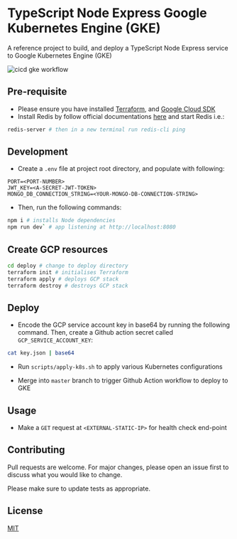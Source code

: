 # TypeScript Node Express Google Kubernetes Engine (GKE)

A reference project to build, and deploy a TypeScript Node Express service to Google Kubernetes Engine (GKE)

![cicd gke workflow](https://github.com/MatthewCYLau/node-express-typescript-k8-gke/actions/workflows/cicd-gke.yml/badge.svg)

## Pre-requisite

- Please ensure you have installed [Terraform](https://learn.hashicorp.com/tutorials/terraform/install-cli), and [Google Cloud SDK](https://cloud.google.com/sdk/docs/install)
- Install Redis by follow official documentations [here](https://redis.io/topics/quickstart) and start Redis i.e.:

```bash
redis-server # then in a new terminal run redis-cli ping
```

## Development

- Create a `.env` file at project root directory, and populate with following:

```
PORT=<PORT-NUMBER>
JWT_KEY=<A-SECRET-JWT-TOKEN>
MONGO_DB_CONNECTION_STRING=<YOUR-MONGO-DB-CONNECTION-STRING>
```

- Then, run the following commands:

```bash
npm i # installs Node dependencies
npm run dev` # app listening at http://localhost:8080
```

## Create GCP resources

```bash
cd deploy # change to deploy directory
terraform init # initialises Terraform
terraform apply # deploys GCP stack
terraform destroy # destroys GCP stack
```

## Deploy

- Encode the GCP service account key in base64 by running the following command. Then, create a Github action secret called `GCP_SERVICE_ACCOUNT_KEY`:

```bash
cat key.json | base64
```

- Run `scripts/apply-k8s.sh` to apply various Kubernetes configurations

- Merge into `master` branch to trigger Github Action workflow to deploy to GKE

## Usage

- Make a `GET` request at `<EXTERNAL-STATIC-IP>` for health check end-point

## Contributing

Pull requests are welcome. For major changes, please open an issue first to discuss what you would like to change.

Please make sure to update tests as appropriate.

## License

[MIT](https://choosealicense.com/licenses/mit/)
